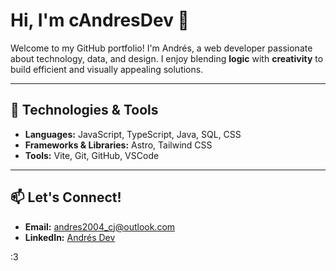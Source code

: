 # Hi, I'm cAndresDev 👋

Welcome to my GitHub portfolio! I'm Andrés, a web developer passionate about technology, data, and design. I enjoy blending **logic** with **creativity** to build efficient and visually appealing solutions.

---

## 🚀 Technologies & Tools

- **Languages:** JavaScript, TypeScript, Java, SQL, CSS
- **Frameworks & Libraries:** Astro, Tailwind CSS
- **Tools:** Vite, Git, GitHub, VSCode

---

## 📫 Let's Connect!

- **Email:** andres2004_cj@outlook.com
- **LinkedIn:** [Andrés Dev](https://www.linkedin.com/in/andres-castillo-jimenez-249210292/)

:3
